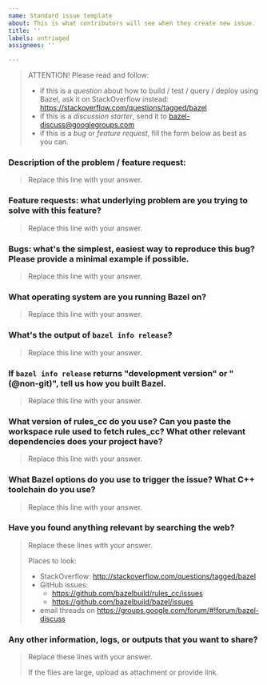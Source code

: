 ```yaml
---
name: Standard issue template
about: This is what contributors will see when they create new issue.
title: ''
labels: untriaged
assignees: ''

---
```


> ATTENTION! Please read and follow:
> - if this is a _question_ about how to build / test / query / deploy using Bazel, ask it on StackOverflow instead: https://stackoverflow.com/questions/tagged/bazel
> - if this is a _discussion starter_, send it to bazel-discuss@googlegroups.com
> - if this is a _bug_ or _feature request_, fill the form below as best as you can.

### Description of the problem / feature request:

> Replace this line with your answer.

### Feature requests: what underlying problem are you trying to solve with this feature?

> Replace this line with your answer.

### Bugs: what's the simplest, easiest way to reproduce this bug? Please provide a minimal example if possible.

> Replace this line with your answer.

### What operating system are you running Bazel on?

> Replace this line with your answer.

### What's the output of `bazel info release`?

> Replace this line with your answer.

### If `bazel info release` returns "development version" or "(@non-git)", tell us how you built Bazel.

> Replace this line with your answer.

### What version of rules_cc do you use? Can you paste the workspace rule used to fetch rules_cc? What other relevant dependencies does your project have?

> Replace this line with your answer.

### What Bazel options do you use to trigger the issue? What C++ toolchain do you use?

> Replace this line with your answer.

###  Have you found anything relevant by searching the web?

> Replace these lines with your answer.
>
> Places to look:
> * StackOverflow: http://stackoverflow.com/questions/tagged/bazel
> * GitHub issues:
>   * https://github.com/bazelbuild/rules_cc/issues
>   * https://github.com/bazelbuild/bazel/issues
> * email threads on https://groups.google.com/forum/#!forum/bazel-discuss

### Any other information, logs, or outputs that you want to share?

> Replace these lines with your answer.
>
> If the files are large, upload as attachment or provide link.
